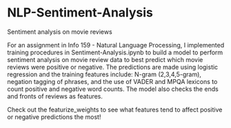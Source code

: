 # NLP-Sentiment-Analysis
Sentiment analysis on movie reviews

For an assignment in Info 159 - Natural Language Processing, I implemented training procedures in Sentiment-Analysis.ipynb to build a model to perform
sentiment analysis on movie review data to best predict which movie reviews were positive or negative. The predictions are made using logistic regression and the training features include: N-gram (2,3,4,5-gram), negation tagging of phrases, and the use of VADER and MPQA lexicons to count positive and negative word counts. The model also checks the ends and fronts of reviews as features.


Check out the featurize_weights to see what features tend to affect positive or negative predictions the most!
